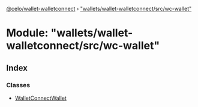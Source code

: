 [@celo/wallet-walletconnect](../README.md) › ["wallets/wallet-walletconnect/src/wc-wallet"](_wallets_wallet_walletconnect_src_wc_wallet_.md)

# Module: "wallets/wallet-walletconnect/src/wc-wallet"

## Index

### Classes

* [WalletConnectWallet](../classes/_wallets_wallet_walletconnect_src_wc_wallet_.walletconnectwallet.md)

